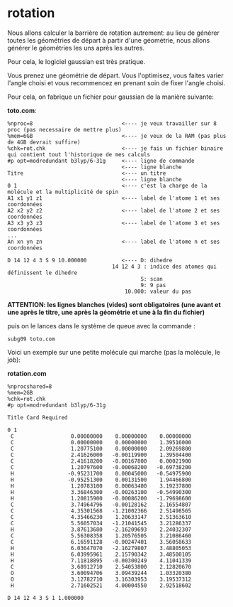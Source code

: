 # rotation

Nous allons calculer la barrière de rotation autrement:
au lieu de générer toutes les géométries de départ à partir d'une géométrie,
nous allons générer le géométries les uns après les autres.

Pour cela, le logiciel gaussian est très pratique.

Vous prenez une géométrie de départ. Vous l'optimisez, vous faites varier l'angle choisi et vous recommencez en prenant soin de fixer l'angle choisi.

Pour cela, on fabrique un fichier pour gaussian de la manière suivante:

**toto.com**:
```
%nproc=8                            <---- je veux travailler sur 8 proc (pas necessaire de mettre plus)
%mem=6GB                            <---- je veux de la RAM (pas plus de 4GB devrait suffire)
%chk=rot.chk                        <---- je fais un fichier binaire qui contient tout l'historique de mes calculs
#p opt=modredundant b3lyp/6-31g     <---- ligne de commande
                                    <---- ligne blanche
Titre                               <---- un titre
                                    <---- ligne blanche
0 1                                 <---- c'est la charge de la molécule et la multiplicité de spin
A1 x1 y1 z1                         <---- label de l'atome 1 et ses coordonnées
A2 x2 y2 z2                         <---- label de l'atome 2 et ses coordonnées
A3 x3 y3 z3                         <---- label de l'atome 3 et ses coordonnées
...
An xn yn zn                         <---- label de l'atome n et ses coordonnées

D 14 12 4 3 S 9 10.000000           <---- D: dihedre
                                 14 12 4 3 : indice des atomes qui définissent le dihedre
                                          S: scan
                                          9: 9 pas
                                     10.000: valeur du pas
```
**ATTENTION: les lignes blanches (vides) sont obligatoires (une avant et une après le titre, une après la géométrie et une à la fin du fichier)**

puis on le lances dans le système de queue avec la commande :
```
subg09 toto.com
```

Voici un exemple sur une petite molécule qui marche (pas la molécule, le job):

**rotation.com**

```
%nprocshared=8
%mem=2GB
%chk=rot.chk
#p opt=modredundant b3lyp/6-31g

Title Card Required

0 1
 C                  0.00000000    0.00000000    0.00000000
 C                  0.00000000    0.00000000    1.39516000
 C                  1.20775100    0.00000000    2.09269800
 C                  2.41626000   -0.00119900    1.39504400
 C                  2.41618200   -0.00167800    0.00021900
 C                  1.20797600   -0.00068200   -0.69738200
 H                 -0.95231700    0.00045000   -0.54975900
 H                 -0.95251300    0.00131500    1.94466800
 H                  1.20783100    0.00063400    3.19237800
 H                  3.36846300   -0.00263100   -0.54990300
 H                  1.20815900   -0.00086200   -1.79698600
 C                  3.74964796   -0.00128162    2.16554807
 C                  4.35301568   -1.21002366    2.51498565
 C                  4.35466230    1.20633147    2.51363610
 C                  5.56057034   -1.21041545    3.21286337
 H                  3.87613680   -2.16209693    2.24032307
 C                  5.56308358    1.20576505    3.21086460
 C                  6.16591128   -0.00247401    3.56058633
 H                  6.03647070   -2.16279807    3.48805053
 H                  6.03995961    2.15790342    3.48500105
 H                  7.11818895   -0.00300249    4.11041339
 C                  3.68912710    2.54053800    2.12820670
 O                  3.60094706    3.09439244    1.03320380
 O                  3.12782710    3.16303953    3.19537312
 H                  2.71602521    4.00004550    2.92518602

D 14 12 4 3 S 1 1.000000

```


